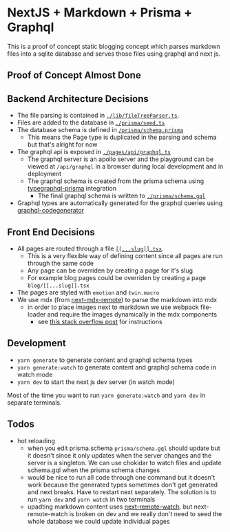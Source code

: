# NextJS + Markdown + Prisma + Graphql

This is a proof of concept static blogging concept which parses markdown files into a sqlite database and serves those files using graphql and next js.

## Proof of Concept Almost Done

## Backend Architecture Decisions

- The file parsing is contained in [`./lib/fileTreeParser.ts`](./lib/fileTreeParser.ts).
- Files are added to the database in [`./prisma/seed.ts`](./prisma/seed.ts)
- The database schema is defined in [`/prisma/schema.prisma`](./prisma/schema.prisma)
  - This means the Page type is duplicated in the parsing and schema but that's alright for now
- The graphql api is exposed in [`./pages/api/graphql.ts`](./pages/api/graphql.ts)
  - The graphql server is an apollo server and the playground can be viewed at `/api/graphql` in a browser during local development and in deployment
  - The graphql schema is created from the prisma schema using [typegraphql-prisma](https://www.npmjs.com/package/typegraphql-prisma) integration
    - The final graphql schema is written to [`./prisma/schema.gql`](./prisma/schema.gql)
- Graphql types are automatically generated for the graphql queries using [graphql-codegenerator](http://graphql-code-generator.com/)

## Front End Decisions

- All pages are routed through a file [`[[...slug]].tsx`](./pages/[[...slug]].tsx).
  - This is a very flexible way of defining content since all pages are run through the same code
  - Any page can be overriden by creating a page for it's slug
  - For example blog pages could be overriden by creating a page `blog/[[...slug]].tsx`
- The pages are styled with `emotion` and `twin.macro`
- We use mdx (from [next-mdx-remote](https://github.com/hashicorp/next-mdx-remote)) to parse the markdown into mdx
  - in order to place images next to markdown we use webpack file-loader and require the images dynamically in the mdx components
    - see [this stack overflow post](https://stackoverflow.com/a/65681762/11499360) for instructions

## Development

- `yarn generate` to generate content and graphql schema types
- `yarn generate:watch` to generate content and graphql schema code in watch mode
- `yarn dev` to start the next js dev server (in watch mode)

Most of the time you want to run `yarn generate:watch` and `yarn dev` in separate terminals.

## Todos

- hot reloading
  - when you edit prisma.schema `prisma/schema.gql` should update but it doesn't since it only updates when the server changes and the server is a singleton. We can use chokidar to watch files and update schema.gql when the prisma schema changes
  - would be nice to run all code through one command but it doesn't work because the generated types sometimes don't get generated and next breaks. Have to restart next separately. The solution is to run `yarn dev` and `yarn watch` in two terminals
  - upadting markdown content uses [next-remote-watch](https://github.com/hashicorp/next-remote-watch). but next-remote-watch is broken on dev and we really don't need to seed the whole database we could update individual pages
